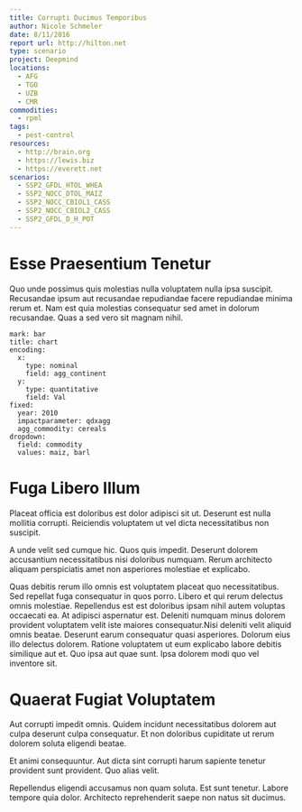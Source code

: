 ```yaml
---
title: Corrupti Ducimus Temporibus
author: Nicole Schmeler
date: 8/11/2016
report url: http://hilton.net
type: scenario
project: Deepmind
locations:
  - AFG
  - TGO
  - UZB
  - CMR
commodities:
  - rpml
tags:
  - pest-control
resources:
  - http://brain.org
  - https://lewis.biz
  - https://everett.net
scenarios:
  - SSP2_GFDL_HTOL_WHEA
  - SSP2_NOCC_DTOL_MAIZ
  - SSP2_NOCC_CBIOL1_CASS
  - SSP2_NOCC_CBIOL2_CASS
  - SSP2_GFDL_D_H_POT
---
```

# Esse Praesentium Tenetur
Quo unde possimus quis molestias nulla voluptatem nulla ipsa suscipit. Recusandae ipsum aut recusandae repudiandae facere repudiandae minima rerum et. Nam est quia molestias consequatur sed amet in dolorum recusandae. Quas a sed vero sit magnam nihil.

```vis
mark: bar
title: chart
encoding:
  x:
    type: nominal
    field: agg_continent
  y:
    type: quantitative
    field: Val
fixed:
  year: 2010
  impactparameter: qdxagg
  agg_commodity: cereals
dropdown:
  field: commodity
  values: maiz, barl
```

# Fuga Libero Illum
Placeat officia est doloribus est dolor adipisci sit ut. Deserunt est nulla mollitia corrupti. Reiciendis voluptatem ut vel dicta necessitatibus non suscipit.
 A unde velit sed cumque hic. Quos quis impedit. Deserunt dolorem accusantium necessitatibus nisi doloribus numquam. Rerum architecto aliquam perspiciatis amet non asperiores molestiae et explicabo.
 Quas debitis rerum illo omnis est voluptatem placeat quo necessitatibus. Sed repellat fuga consequatur in quos porro. Libero et qui rerum delectus omnis molestiae. Repellendus est est doloribus ipsam nihil autem voluptas occaecati ea. At adipisci aspernatur est. Deleniti numquam minus dolorem provident voluptatem velit iste maiores consequatur.Nisi deleniti velit aliquid omnis beatae. Deserunt earum consequatur quasi asperiores. Dolorum eius illo delectus dolorem. Ratione voluptatem ut eum explicabo labore debitis similique aut et. Quo ipsa aut quae sunt. Ipsa dolorem modi quo vel inventore sit.

# Quaerat Fugiat Voluptatem
Aut corrupti impedit omnis. Quidem incidunt necessitatibus dolorem aut culpa deserunt culpa consequatur. Et non doloribus cupiditate ut rerum dolorem soluta eligendi beatae.
 Et animi consequuntur. Aut dicta sint corrupti harum sapiente tenetur provident sunt provident. Quo alias velit.
 Repellendus eligendi accusamus non quam soluta. Est sunt tenetur. Labore tempore quia dolor. Architecto reprehenderit saepe non natus sit ducimus.

